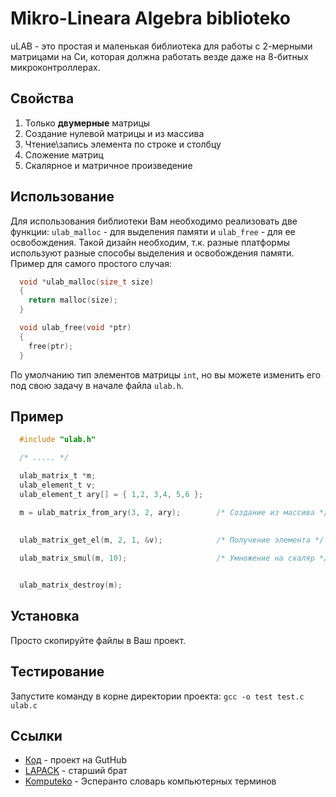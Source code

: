 Mikro-Lineara Algebra biblioteko
==========================================

uLAB - это простая и маленькая библиотека для работы с 2-мерными матрицами на Си,
которая должна работать везде даже на 8-битных микроконтроллерах.

Свойства
-------------------------------------------

1. Только **двумерные** матрицы
2. Создание нулевой матрицы и из массива
3. Чтение\запись элемента по строке и столбцу
4. Сложение матриц
5. Скалярное и матричное произведение

Использование
-------------------------------------------
Для использования библиотеки Вам необходимо реализовать две функции: `ulab_malloc` - для выделения памяти и  `ulab_free`  - для ее освобождения. Такой дизайн необходим, т.к. разные платформы используют разные способы выделения и освобождения памяти. Пример для самого простого случая:

```C
  void *ulab_malloc(size_t size)
  {
    return malloc(size);
  }

  void ulab_free(void *ptr)
  {
    free(ptr);
  }
```

По умолчанию тип элементов матрицы `int`, но вы можете изменить его под свою задачу в начале файла `ulab.h`.

Пример
-------------------------------------------

```C
  #include "ulab.h"

  /* ..... */

  ulab_matrix_t *m;
  ulab_element_t v;
  ulab_element_t ary[] = { 1,2, 3,4, 5,6 };

  m = ulab_matrix_from_ary(3, 2, ary);        /* Создание из массива */

  
  ulab_matrix_get_el(m, 2, 1, &v);            /* Получение элемента */
  
  ulab_matrix_smul(m, 10);                    /* Умножение на скаляр */


  ulab_matrix_destroy(m);

```


Установка
-------------------------------------------

Просто скопируйте файлы в Ваш проект.

Тестирование
-------------------------------------------

Запустите команду в корне директории проекта:  `gcc -o test test.c ulab.c`

Ссылки
-------------------------------------------

* [Код][1] - проект на GutHub
* [LAPACK][3] - старший брат
* [Komputeko][4] - Эсперанто словарь компьютерных терминов 

[1]:https://github.com/flipback/ulab
[3]:http://www.netlib.org/lapack/
[4]:http://komputeko.net/
